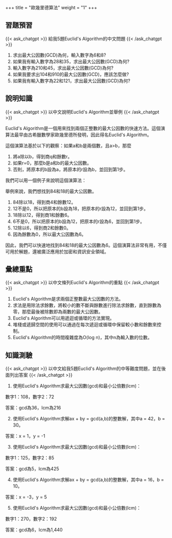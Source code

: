 +++
title = "歐幾里德算法"
weight = "1"
+++
## 習題預習
{{< ask_chatgpt >}}
給我5題Euclid's Algorithm的中文問題
{{< /ask_chatgpt >}}



1. 求出最大公因數(GCD)為何，輸入數字為6和8?
2. 如果我有輸入數字為28和35，求出最大公因數(GCD)為何?
3. 輸入數字為210和45，求出最大公因數(GCD)為何?
4. 如果我要求出104和910的最大公因數(GCD)，應該怎麼做?
5. 如果我有輸入數字為22和121，求出最大公因數(GCD)為何?   

## 說明知識
{{< ask_chatgpt >}}
以中文說明Euclid's Algorithm並舉例
{{< /ask_chatgpt >}}



Euclid's Algorithm是一個用來找到兩個正整數的最大公因數的快速方法。這個演算法最早由古希臘數學家歐幾里德所發明，因此得名Euclid's Algorithm。

這個演算法基於以下的觀察：如果a和b是兩個數，且a>b，那麼

1. 將a除以b，得到商q和餘數r。
2. 如果r=0，那麼b是a和b的最大公因數。
3. 否則，將原本的b設為a，將原本的r設為b，並回到第1步。

我們可以用一個例子來說明這個演算法：

舉例來說，我們想找到84和18的最大公因數。

1. 84除以18，得到商4和餘數12。
2. 12不是0，所以把原本的b設為18，把原本的r設為12，並回到第1步。
3. 18除以12，得到商1和餘數6。
4. 6不是0，所以把原本的b設為12，把原本的r設為6，並回到第1步。
5. 12除以6，得到商2和餘數0。
6. 因為餘數為0，所以最大公因數為6。

因此，我們可以快速地找到84和18的最大公因數為6。這個演算法非常有用，不僅可用於解題，還被廣泛應用於加密和資訊安全領域。   

## 彙總重點
{{< ask_chatgpt >}}
以中文條列Euclid's Algorithm的重點
{{< /ask_chatgpt >}}



1. Euclid's Algorithm是求兩個正整數最大公因數的方法。
2. 求法是用除法求餘數，將較小的數不斷與餘數進行除法求餘數，直到餘數為零，那麼最後被除數即為兩數的最大公因數。
3. Euclid's Algorithm可以用遞迴或循環的方法實現。
4. 堆棧或遞歸空間的使用可以通過在每次遞迴或循環中保留較小數和餘數來控制。
5. Euclid's Algorithm的時間複雜度為O(log n)，其中n為輸入數的位數。   

## 知識測驗
{{< ask_chatgpt >}}
以中文給我5題Euclid's Algorithm的中等難度問題，並在後面列出答案
{{< /ask_chatgpt >}}



1. 使用Euclid's Algorithm求最大公因數(gcd)和最小公倍數(lcm)：

數字1：108，數字2：72

答案：gcd為36，lcm為216

2. 使用Euclid's Algorithm求解ax + by = gcd(a,b)的整數解，其中a = 42，b = 30。

答案：x = 1，y = -1

3. 使用Euclid's Algorithm求最大公因數(gcd)和最小公倍數(lcm)：

數字1：125，數字2：85

答案：gcd為5，lcm為425

4. 使用Euclid's Algorithm求解ax + by = gcd(a,b)的整數解，其中a = 16，b = 10。

答案：x = -3，y = 5

5. 使用Euclid's Algorithm求最大公因數(gcd)和最小公倍數(lcm)：

數字1：270，數字2：192

答案：gcd為6，lcm為1,440   

